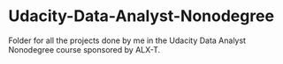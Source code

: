 # Udacity-Data-Analyst-Nonodegree
Folder for all the projects done by me in the Udacity Data Analyst Nonodegree course sponsored by ALX-T.
